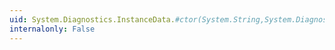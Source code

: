 ```yaml
---
uid: System.Diagnostics.InstanceData.#ctor(System.String,System.Diagnostics.CounterSample)
internalonly: False
---
```

